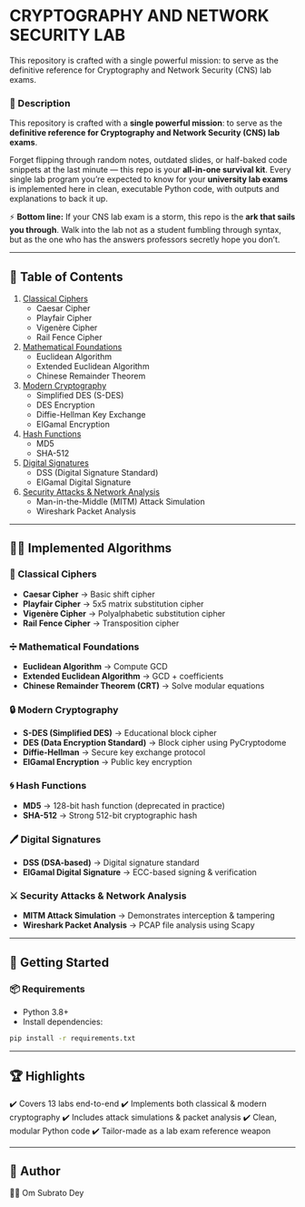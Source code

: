 

# CRYPTOGRAPHY AND NETWORK SECURITY LAB
 This repository is crafted with a single powerful mission: to serve as the definitive reference for Cryptography and Network Security (CNS) lab exams. 

### 📌 Description  
This repository is crafted with a **single powerful mission**: to serve as the **definitive reference for Cryptography and Network Security (CNS) lab exams**.  

Forget flipping through random notes, outdated slides, or half-baked code snippets at the last minute — this repo is your **all-in-one survival kit**. Every single lab program you’re expected to know for your **university lab exams** is implemented here in clean, executable Python code, with outputs and explanations to back it up.  

⚡ **Bottom line:** If your CNS lab exam is a storm, this repo is the **ark that sails you through**. Walk into the lab not as a student fumbling through syntax, but as the one who has the answers professors secretly hope you don’t.  

---

## 📖 Table of Contents
1. [Classical Ciphers](#-classical-ciphers)  
   - Caesar Cipher  
   - Playfair Cipher  
   - Vigenère Cipher  
   - Rail Fence Cipher  
2. [Mathematical Foundations](#-mathematical-foundations)  
   - Euclidean Algorithm  
   - Extended Euclidean Algorithm  
   - Chinese Remainder Theorem  
3. [Modern Cryptography](#-modern-cryptography)  
   - Simplified DES (S-DES)  
   - DES Encryption  
   - Diffie-Hellman Key Exchange  
   - ElGamal Encryption  
4. [Hash Functions](#-hash-functions)  
   - MD5  
   - SHA-512  
5. [Digital Signatures](#-digital-signatures)  
   - DSS (Digital Signature Standard)  
   - ElGamal Digital Signature  
6. [Security Attacks & Network Analysis](#-security-attacks--network-analysis)  
   - Man-in-the-Middle (MITM) Attack Simulation  
   - Wireshark Packet Analysis  

---

## 🧑‍💻 Implemented Algorithms  

### 🔡 Classical Ciphers  
- **Caesar Cipher** → Basic shift cipher  
- **Playfair Cipher** → 5x5 matrix substitution cipher  
- **Vigenère Cipher** → Polyalphabetic substitution cipher  
- **Rail Fence Cipher** → Transposition cipher  

### ➗ Mathematical Foundations  
- **Euclidean Algorithm** → Compute GCD  
- **Extended Euclidean Algorithm** → GCD + coefficients  
- **Chinese Remainder Theorem (CRT)** → Solve modular equations  

### 🔒 Modern Cryptography  
- **S-DES (Simplified DES)** → Educational block cipher  
- **DES (Data Encryption Standard)** → Block cipher using PyCryptodome  
- **Diffie-Hellman** → Secure key exchange protocol  
- **ElGamal Encryption** → Public key encryption  

### 🌀 Hash Functions  
- **MD5** → 128-bit hash function (deprecated in practice)  
- **SHA-512** → Strong 512-bit cryptographic hash  

### 🖊 Digital Signatures  
- **DSS (DSA-based)** → Digital signature standard  
- **ElGamal Digital Signature** → ECC-based signing & verification  

### ⚔️ Security Attacks & Network Analysis  
- **MITM Attack Simulation** → Demonstrates interception & tampering  
- **Wireshark Packet Analysis** → PCAP file analysis using Scapy  

---

## 🚀 Getting Started  

### 📦 Requirements  
- Python 3.8+  
- Install dependencies:  
```bash
pip install -r requirements.txt
```
---

## 🏆 Highlights

✔️ Covers 13 labs end-to-end
✔️ Implements both classical & modern cryptography
✔️ Includes attack simulations & packet analysis
✔️ Clean, modular Python code
✔️ Tailor-made as a lab exam reference weapon

---

## 🌟 Author
👨‍💻 Om Subrato Dey
